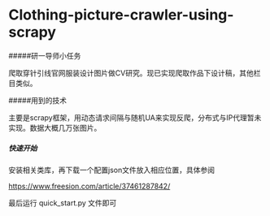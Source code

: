 # Clothing-picture-crawler-using-scrapy
#####研一导师小任务

爬取穿针引线官网服装设计图片做CV研究。现已实现爬取作品下设计稿，其他栏目类似。

#####用到的技术

主要是scrapy框架，用动态请求间隔与随机UA来实现反爬，分布式与IP代理暂未实现。数据大概几万张图片。

##### 快速开始

安装相关类库，再下载一个配置json文件放入相应位置，具体参阅

https://www.freesion.com/article/37461287842/

最后运行 quick_start.py 文件即可

